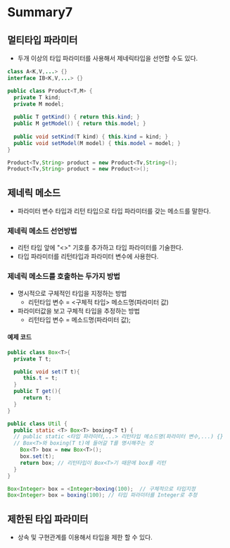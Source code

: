 # Summary7

## 멀티타입 파라미터
- 두개 이상의 타입 파라미터를 사용해서 제네릭타입을 선언할 수도 있다.

```java
class A<K,V,...> {}
interface IB<K,V,...> {}

public class Product<T,M> {
  private T kind;
  private M model;
  
  public T getKind() { return this.kind; }
  public M getModel() { return this.model; }
  
  public void setKind(T kind) { this.kind = kind; }
  public void setModel(M model) { this.model = model; }
}

Product<Tv,String> product = new Product<Tv,String>();
Product<Tv,String> product = new Product<>();
```

## 제네릭 메소드
- 파라미터 변수 타입과 리턴 타입으로 타입 파라미터를 갖는 메소드를 말한다.

### 제네릭 메소드 선언방법
- 리턴 타입 앞에 "<>" 기호를 추가하고 타입 파라미터를 기술한다.
- 타입 파라미터를 리턴타입과 파라미터 변수에 사용한다.

### 제네릭 메소드를 호출하는 두가지 방법
- 명시적으로 구체적인 타입을 지정하는 방법
  - 리턴타입 변수 = <구체적 타입> 메소드명(파라미터 값)
- 파라미터값을 보고 구체적 타입을 추정하는 방법
  - 리턴타입 변수 = 메소드명(파라미터 값);
  
#### 예제 코드
```java
public class Box<T>{
  private T t; 

  public void set(T t){
     this.t = t;
  }
  public T get(){
     return t;
  }
}

public class Util {
  public static <T> Box<T> boxing<T t) {  
  // public static <타입 파라미터,...> 리턴타입 메소드명(파라미터 변수,...) {}
  // Box<T>와 boxing(T t)에 들어갈 T를 명시해주는 것
    Box<T> box = new Box<T>();
    box.set(t);
    return box; // 리턴타입이 Box<T>기 때문에 box를 리턴
  }
}

Box<Integer> box = <Integer>boxing(100);  // 구체적으로 타입지정
Box<Integer> box = boxing(100); // 타입 파라미터를 Integer로 추정
```

## 제한된 타입 파라미터
- 상속 및 구현관계를 이용해서 타입을 제한 할 수 있다.
